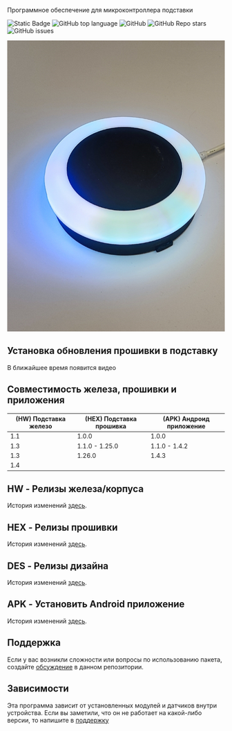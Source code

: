 <!--Описание устройства-->
Программное обеспечение для микроконтроллера подставки

<!--Блок информации о репозитории в бейджах-->
![Static Badge](https://img.shields.io/badge/USKUdev-avtobarmen_coaster-avtobarmen_coaster)
![GitHub top language](https://img.shields.io/github/languages/top/USKUdev/avtobarmen_coaster)
![GitHub](https://img.shields.io/github/license/USKUdev/avtobarmen_coaster)
![GitHub Repo stars](https://img.shields.io/github/stars/USKUdev/avtobarmen_coaster)
![GitHub issues](https://img.shields.io/github/issues/USKUdev/avtobarmen_coaster)

![Logotype](./docs/coaster.jpg)

## Установка обновления прошивки в подставку

В ближайшее время появится видео

<!--Совместимость -->
## Совместимость железа, прошивки и приложения

| (HW) Подставка железо   | (HEX) Подставка прошивка  | (APK) Андроид приложение  |
|-------------------------|---------------------------|---------------------------|
| 1.1                     | 1.0.0                     | 1.0.0                     |
| 1.3                     | 1.1.0 - 1.25.0            | 1.1.0 - 1.4.2             |
| 1.3                     | 1.26.0                    | 1.4.3                     |
| 1.4                     |                           |                           |

<!--Релиз железа/корпуса -->
## HW - Релизы железа/корпуса
История изменений [здесь](./1_HW/CHANGELOG_HW.md).

<!--Релиз прошивки -->
## HEX - Релизы прошивки
История изменений [здесь](./2_HEX/CHANGELOG_HEX.md).

<!--Релиз дизайна -->
## DES - Релизы дизайна
История изменений [здесь](./3_DES/CHANGELOG_DES.md).

<!--Android приложение-->
## APK - Установить Android приложение
История изменений [здесь](./4_APK/CHANGELOG_APK.md).


<!--Поддержка-->
## Поддержка
Если у вас возникли сложности или вопросы по использованию пакета, создайте 
[обсуждение](https://github.com/USKUdev/avtobarmen_coaster/issues/new/choose) в данном репозитории.

<!--зависимости-->
## Зависимости
Эта программа зависит от установленных модулей и датчиков внутри устройства. Если вы заметили, что он не работает на какой-либо версии, то напишите в [поддержку](https://github.com/USKUdev/avtobarmen_coaster#поддержка)
